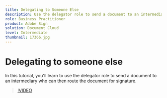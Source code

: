 ```yaml
---
title: Delegating to Someone Else
description: Use the delegator role to send a document to an intermediary who can then route the document for signature
role: Business Practitioner
product: Adobe Sign
solution: Document Cloud
level: Intermediate
thumbnail: 17366.jpg
---
```


# Delegating to someone else

In this tutorial, you'll learn to use the delegator role to send a document to an intermediary who can then route the document for signature.

>[!VIDEO](https://video.tv.adobe.com/v/17366?hidetitle=true)